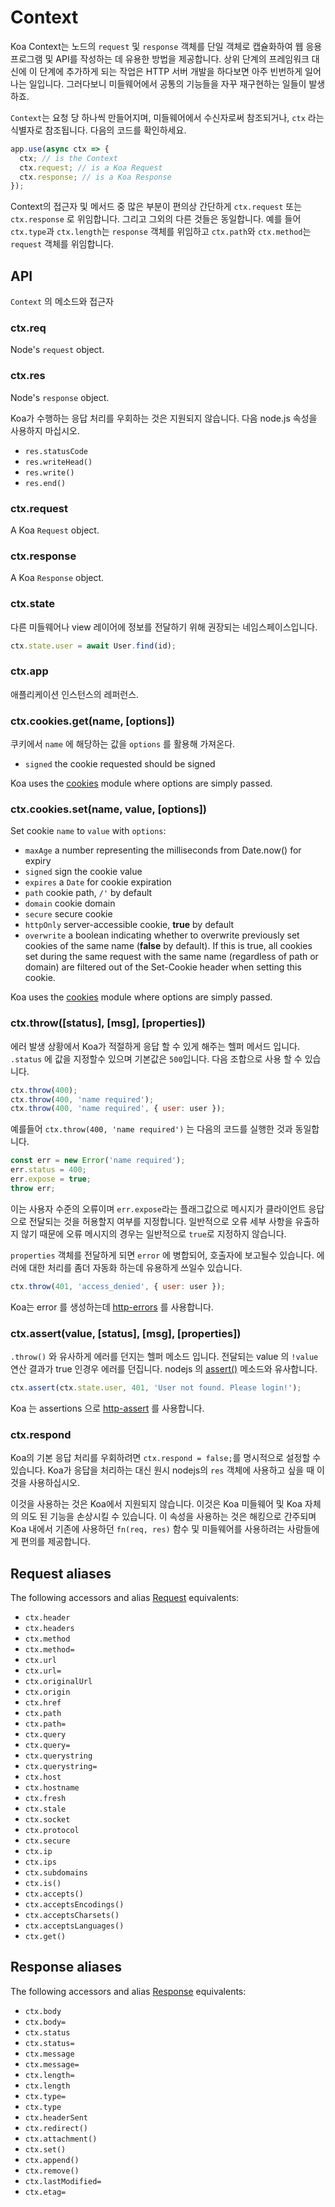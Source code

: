 # Context

  Koa Context는 노드의 `request` 및 `response` 객체를 단일 객체로 캡슐화하여 웹 응용 프로그램 및 API를 작성하는 데 유용한 방법을 제공합니다. 
  상위 단계의 프레임워크 대신에 이 단계에 추가하게 되는 작업은 HTTP 서버 개발을 하다보면 아주 빈번하게 일어나는 일입니다. 그러다보니 미들웨어에서 공통의 기능들을 자꾸 재구현하는 일들이 발생하죠.

  `Context`는 요청 당 하나씩 만들어지며, 미들웨어에서 수신자로써 참조되거나, `ctx` 라는 식별자로 참조됩니다. 다음의 코드를 확인하세요.

```js
app.use(async ctx => {
  ctx; // is the Context
  ctx.request; // is a Koa Request
  ctx.response; // is a Koa Response
});
```
  Context의 접근자 및 메서드 중 많은 부분이 편의상 간단하게 `ctx.request` 또는 `ctx.response` 로 위임합니다. 그리고 그외의 다른 것들은 동일합니다. 
  예를 들어 `ctx.type`과 `ctx.length`는 `response` 객체를 위임하고 `ctx.path`와 `ctx.method`는 `request` 객체를 위임합니다.

## API

  `Context` 의 메소드와 접근자

### ctx.req

  Node's `request` object.

### ctx.res

  Node's `response` object.

  Koa가 수행하는 응답 처리를 우회하는 것은 지원되지 않습니다. 다음 node.js 속성을 사용하지 마십시오.

- `res.statusCode`
- `res.writeHead()`
- `res.write()`
- `res.end()`

### ctx.request

  A Koa `Request` object.

### ctx.response

  A Koa `Response` object.

### ctx.state
  다른 미들웨어나 view 레이어에 정보를 전달하기 위해 권장되는 네임스페이스입니다.

```js
ctx.state.user = await User.find(id);
```

### ctx.app

  애플리케이션 인스턴스의 레퍼런스.

### ctx.cookies.get(name, [options])

  쿠키에서 `name` 에 해당하는 값을 `options` 를 활용해 가져온다.

 - `signed` the cookie requested should be signed

Koa uses the [cookies](https://github.com/jed/cookies) module where options are simply passed.

### ctx.cookies.set(name, value, [options])

  Set cookie `name` to `value` with `options`:

 - `maxAge` a number representing the milliseconds from Date.now() for expiry
 - `signed` sign the cookie value
 - `expires` a `Date` for cookie expiration
 - `path` cookie path, `/'` by default
 - `domain` cookie domain
 - `secure` secure cookie
 - `httpOnly` server-accessible cookie, __true__ by default
 - `overwrite` a boolean indicating whether to overwrite previously set cookies of the same name (__false__ by default). If this is true, all cookies set during the same request with the same name (regardless of path or domain) are filtered out of the Set-Cookie header when setting this cookie.

Koa uses the [cookies](https://github.com/jed/cookies) module where options are simply passed.

### ctx.throw([status], [msg], [properties])
  
  에러 발생 상황에서 Koa가 적절하게 응답 할 수 있게 해주는 헬퍼 메서드 입니다. `.status` 에 값을 지정할수 있으며 기본값은 `500`입니다.
  다음 조합으로 사용 할 수 있습니다.

```js
ctx.throw(400);
ctx.throw(400, 'name required');
ctx.throw(400, 'name required', { user: user });
```

  예를들어 `ctx.throw(400, 'name required')` 는 다음의 코드를 실행한 것과 동일합니다.

```js
const err = new Error('name required');
err.status = 400;
err.expose = true;
throw err;
```
  이는 사용자 수준의 오류이며 `err.expose`라는 플래그값으로 메시지가 클라이언트 응답으로 전달되는 것을 허용할지 여부를 지정합니다. 
  일반적으로 오류 세부 사항을 유출하지 않기 때문에 오류 메시지의 경우는 일반적으로 `true`로 지정하지 않습니다.

  `properties` 객체를 전달하게 되면 `error` 에 병합되어, 호출자에 보고될수 있습니다. 
  에러에 대한 처리를 좀더 자동화 하는데 유용하게 쓰일수 있습니다.


```js
ctx.throw(401, 'access_denied', { user: user });
```

Koa는 error 를 생성하는데 [http-errors](https://github.com/jshttp/http-errors) 를 사용합니다.

### ctx.assert(value, [status], [msg], [properties])

  `.throw()` 와 유사하게 에러를 던지는 헬퍼 메소드 입니다. 전달되는 value 의 `!value` 연산 결과가 true 인경우 에러를 던집니다.
  nodejs 의 [assert()](http://nodejs.org/api/assert.html) 메소드와 유사합니다. 

```js
ctx.assert(ctx.state.user, 401, 'User not found. Please login!');
```

Koa 는 assertions 으로 [http-assert](https://github.com/jshttp/http-assert) 를 사용합니다.

### ctx.respond

  Koa의 기본 응답 처리를 우회하려면 `ctx.respond = false;`를 명시적으로 설정할 수 있습니다. 
  Koa가 응답을 처리하는 대신 원시 nodejs의 `res` 객체에 사용하고 싶을 때 이것을 사용하십시오.

  이것을 사용하는 것은 Koa에서 지원되지 않습니다. 
  이것은 Koa 미들웨어 및 Koa 자체의 의도 된 기능을 손상시킬 수 있습니다. 
  이 속성을 사용하는 것은 해킹으로 간주되며 Koa 내에서 기존에 사용하던 `fn(req, res)` 함수 및 미들웨어를 사용하려는 사람들에게 편의를 제공합니다.

## Request aliases

  The following accessors and alias [Request](request.md) equivalents:

  - `ctx.header`
  - `ctx.headers`
  - `ctx.method`
  - `ctx.method=`
  - `ctx.url`
  - `ctx.url=`
  - `ctx.originalUrl`
  - `ctx.origin`
  - `ctx.href`
  - `ctx.path`
  - `ctx.path=`
  - `ctx.query`
  - `ctx.query=`
  - `ctx.querystring`
  - `ctx.querystring=`
  - `ctx.host`
  - `ctx.hostname`
  - `ctx.fresh`
  - `ctx.stale`
  - `ctx.socket`
  - `ctx.protocol`
  - `ctx.secure`
  - `ctx.ip`
  - `ctx.ips`
  - `ctx.subdomains`
  - `ctx.is()`
  - `ctx.accepts()`
  - `ctx.acceptsEncodings()`
  - `ctx.acceptsCharsets()`
  - `ctx.acceptsLanguages()`
  - `ctx.get()`

## Response aliases

  The following accessors and alias [Response](response.md) equivalents:

  - `ctx.body`
  - `ctx.body=`
  - `ctx.status`
  - `ctx.status=`
  - `ctx.message`
  - `ctx.message=`
  - `ctx.length=`
  - `ctx.length`
  - `ctx.type=`
  - `ctx.type`
  - `ctx.headerSent`
  - `ctx.redirect()`
  - `ctx.attachment()`
  - `ctx.set()`
  - `ctx.append()`
  - `ctx.remove()`
  - `ctx.lastModified=`
  - `ctx.etag=`
